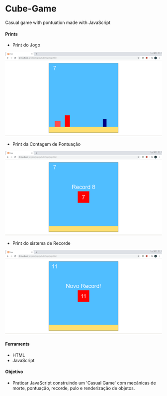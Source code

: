 # Cube-Game
Casual game with pontuation made with JavaScript 

#### Prints 

  - Print do Jogo 
  
  
![Print do Jogo](print1.PNG?raw=true "Print do Jogo")

  - Print da Contagem de Pontuação 
  
  
![Print da Contagem](print2.PNG?raw=true "Print da contagem de pontuação")

  - Print do sistema de Recorde 
  
  
![Print do Recorde](print3.PNG?raw=true "Print do sistema de recorde") 

#### Ferraments 
  - HTML
  - JavaScript 
  
#### Objetivo 
  - Praticar JavaScript construindo um 'Casual Game' com mecânicas de morte, pontuação, recorde, pulo e renderização de objetos.
